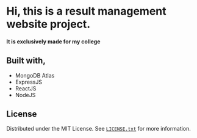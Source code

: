 # Hi, this is a result management website project.
#### It is exclusively made for my college

## Built with,
- MongoDB Atlas
- ExpressJS
- ReactJS
- NodeJS 

## License
Distributed under the MIT License. See [`LICENSE.txt`](https://github.com/OmkarKamble1/Result-Management/blob/main/LICENSE.txt) for more information.
